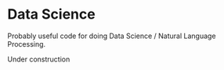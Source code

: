 Data Science
============

Probably useful code for doing Data Science / Natural Language Processing.

Under construction
